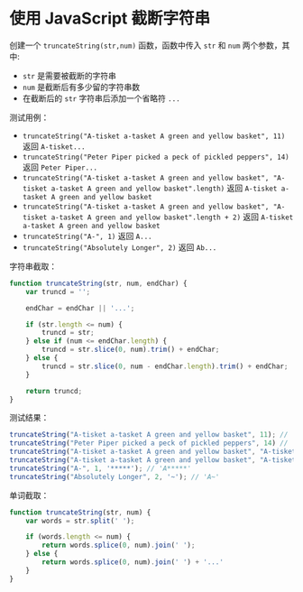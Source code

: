 使用 JavaScript 截断字符串
===

创建一个 `truncateString(str,num)` 函数，函数中传入 `str` 和 `num` 两个参数，其中:

* `str` 是需要被截断的字符串
* `num` 是截断后有多少留的字符串数
* 在截断后的 `str` 字符串后添加一个省略符 `...`

测试用例：

* `truncateString("A-tisket a-tasket A green and yellow basket", 11)` 返回 `A-tisket...`
* `truncateString("Peter Piper picked a peck of pickled peppers", 14)` 返回 `Peter Piper...`
* `truncateString("A-tisket a-tasket A green and yellow basket", "A-tisket a-tasket A green and yellow basket".length)` 返回 `A-tisket a-tasket A green and yellow basket`
* `truncateString("A-tisket a-tasket A green and yellow basket", "A-tisket a-tasket A green and yellow basket".length + 2)` 返回 `A-tisket a-tasket A green and yellow basket`
* `truncateString("A-", 1)` 返回 `A...`
* `truncateString("Absolutely Longer", 2)` 返回 `Ab...`

字符串截取：

```js
function truncateString(str, num, endChar) {
    var truncd = '';

    endChar = endChar || '...';

    if (str.length <= num) {
        truncd = str;
    } else if (num <= endChar.length) {
        truncd = str.slice(0, num).trim() + endChar;
    } else {
        truncd = str.slice(0, num - endChar.length).trim() + endChar;
    }

    return truncd;
}
```

测试结果：

```js
truncateString("A-tisket a-tasket A green and yellow basket", 11); // 'A-tisket...'
truncateString("Peter Piper picked a peck of pickled peppers", 14) // 'Peter Piper...'
truncateString("A-tisket a-tasket A green and yellow basket", "A-tisket a-tasket A green and yellow basket".length); // 'A-tisket a-tasket A green and yellow basket'
truncateString("A-tisket a-tasket A green and yellow basket", "A-tisket a-tasket A green and yellow basket".length + 2); // 'A-tisket a-tasket A green and yellow basket'
truncateString("A-", 1, '*****'); // 'A*****'
truncateString("Absolutely Longer", 2, '~'); // 'A~'
```

单词截取：

```js
function truncateString(str, num) {
    var words = str.split(' ');

    if (words.length <= num) {
        return words.splice(0, num).join(' ');
    } else {
        return words.splice(0, num).join(' ') + '...'
    }
}
```
